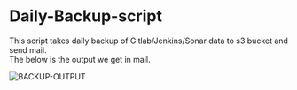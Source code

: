 # Daily-Backup-script

This script takes daily backup of Gitlab/Jenkins/Sonar data to s3 bucket and send mail.<br/>
The below is the output we get in mail.


![BACKUP-OUTPUT](https://user-images.githubusercontent.com/33515288/37863400-9ef8bd68-2f83-11e8-9c94-16bc99cf59b8.png)
